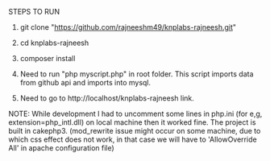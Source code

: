 STEPS TO RUN 
1. git clone "https://github.com/rajneeshm49/knplabs-rajneesh.git"

2. cd knplabs-rajneesh

3. composer install

4. Need to run "php myscript.php" in root folder. This script imports data from github api and imports into mysql.

5. Need to go to http://localhost/knplabs-rajneesh link.

NOTE: While development I had to uncomment some lines in php.ini (for e,g, extension=php_intl.dll) on local machine then it worked fine. The project is built in cakephp3. (mod_rewrite issue might occur on some machine, due to which css effect does not work, in that case we will have to 'AllowOverride All' in apache configuration file)
